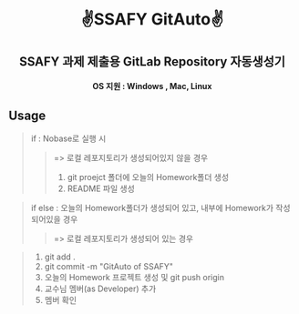 <h1 align="center">✌️SSAFY GitAuto✌️</h1>

<h2 align="center">SSAFY 과제 제출용 GitLab Repository 자동생성기</h2>


<h4 align="center">OS 지원 : Windows , Mac, Linux</h4>

Usage
---
>if : Nobase로 실행 시<br />
>>=> 로컬 레포지토리가 생성되어있지 않을 경우 <br />
>>1. git proejct 폴더에 오늘의 Homework폴더 생성 <br />
>>2. README 파일 생성<br />

>if else : 오늘의 Homework폴더가 생성되어 있고, 내부에 Homework가 작성되어있을 경우<br />
>>=> 로컬 레포지토리가 생성되어 있는 경우<br />

>1. git add .<br />
>2. git commit -m "GitAuto of SSAFY"<br />
>3. 오늘의 Homework 프로젝트 생성 및 git push origin <br />
>4. 교수님 멤버(as Developer) 추가<br />
>5. 멤버 확인<br />
